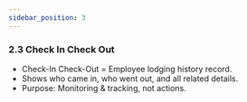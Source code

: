 ```yaml
---
sidebar_position: 3
---
```

### 2.3 Check In Check Out

- Check-In Check-Out = Employee lodging history record.
- Shows who came in, who went out, and all related details.
- Purpose: Monitoring & tracking, not actions.